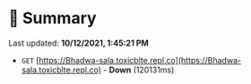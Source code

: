 # 📖 Summary
Last updated: **10/12/2021, 1:45:21 PM**

- `GET` [https://Bhadwa-sala.toxicblte.repl.co](https://Bhadwa-sala.toxicblte.repl.co) - **Down** (120131ms)
